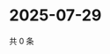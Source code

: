 # 2025-07-29

共 0 条

<!-- BEGIN ZHIHUQUESTIONS -->
<!-- 最后更新时间 Tue Jul 29 2025 01:15:48 GMT+0800 (China Standard Time) -->

<!-- END ZHIHUQUESTIONS -->
